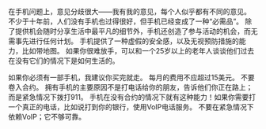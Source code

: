 在手机问题上，意见分歧很大——我有我的意见，每个人似乎都有不同的意见。
不少于十年前，人们没有手机也过得很好，但手机已经变成了一种“必需品”。
除了提供机会随时分享生活中最平凡的细节外，手机还创造了参与活动的机会，而无需事先进行任何计划。
手机提供了一种虚假的安全感，以及无视预防措施的能力，比如带地图。
如果你很难放手，可以和一个25岁以上的老年人谈谈他们过去在没有它们的情况下是如何生活的。

如果你必须有一部手机，我建议你买完就走。
每月的费用不应超过15美元。
不要卷入合约。
拥有手机的主要原因不是打电话给你的朋友，告诉他们你正在路上；而是紧急情况下拨打911。
手机在没有合约的情况下就有这种能力！如果你需要打一个真正的电话，比如说打到你的银行，使用VoIP电话服务。
不要在紧急情况下依赖VoIP；它不够可靠。
